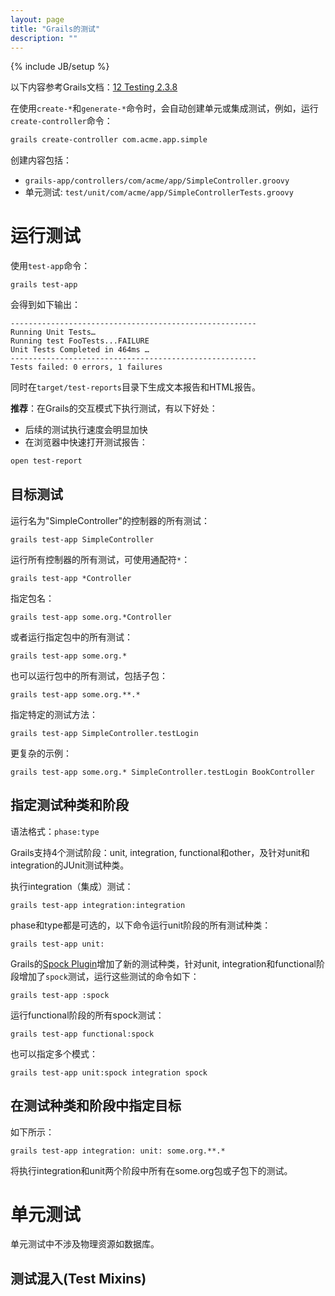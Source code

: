 ```yaml
---
layout: page
title: "Grails的测试"
description: ""
---
```

{% include JB/setup %}

以下内容参考Grails文档：[12 Testing 2.3.8](http://grails.org/doc/latest/guide/testing.html)

在使用`create-*`和`generate-*`命令时，会自动创建单元或集成测试，例如，运行`create-controller`命令：

```bash
grails create-controller com.acme.app.simple
```

创建内容包括：

- `grails-app/controllers/com/acme/app/SimpleController.groovy`
- 单元测试: `test/unit/com/acme/app/SimpleControllerTests.groovy`

# 运行测试

使用`test-app`命令：

```
grails test-app
```

会得到如下输出：

```
-------------------------------------------------------
Running Unit Tests…
Running test FooTests...FAILURE
Unit Tests Completed in 464ms …
-------------------------------------------------------
Tests failed: 0 errors, 1 failures
```

同时在`target/test-reports`目录下生成文本报告和HTML报告。

**推荐**：在Grails的交互模式下执行测试，有以下好处：

- 后续的测试执行速度会明显加快
- 在浏览器中快速打开测试报告：

```bash
open test-report
```

## 目标测试

运行名为"SimpleController"的控制器的所有测试：

```
grails test-app SimpleController
```

运行所有控制器的所有测试，可使用通配符`*`：

```
grails test-app *Controller
```

指定包名：

```
grails test-app some.org.*Controller
```

或者运行指定包中的所有测试：

```
grails test-app some.org.*
```

也可以运行包中的所有测试，包括子包：

```
grails test-app some.org.**.*
```

指定特定的测试方法：

```
grails test-app SimpleController.testLogin
```

更复杂的示例：


```
grails test-app some.org.* SimpleController.testLogin BookController
```

## 指定测试种类和阶段

语法格式：`phase:type`

Grails支持4个测试阶段：unit, integration, functional和other，及针对unit和integration的JUnit测试种类。

执行integration（集成）测试：

```
grails test-app integration:integration
```

phase和type都是可选的，以下命令运行unit阶段的所有测试种类：

```
grails test-app unit:
```

Grails的[Spock Plugin](http://grails.org/plugin/spock)增加了新的测试种类，针对unit, integration和functional阶段增加了`spock`测试，运行这些测试的命令如下：

```
grails test-app :spock
```

运行functional阶段的所有spock测试：

```
grails test-app functional:spock
```

也可以指定多个模式：

```
grails test-app unit:spock integration spock
```

## 在测试种类和阶段中指定目标

如下所示：

```
grails test-app integration: unit: some.org.**.*
```

将执行integration和unit两个阶段中所有在some.org包或子包下的测试。

# 单元测试

单元测试中不涉及物理资源如数据库。

## 测试混入(Test Mixins)

